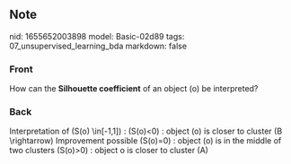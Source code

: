 ## Note
nid: 1655652003898
model: Basic-02d89
tags: 07_unsupervised_learning_bda
markdown: false

### Front
How can the <b>Silhouette coefficient</b> of an object \(o\) be interpreted?

### Back
Interpretation of \(S(o) \in[-1,1]\) :
\(S(o)<0\) : object \(o\) is closer to cluster \(B \rightarrow\) Improvement possible
\(S(o)=0\) : object \(o\) is in the middle of two clusters
\(S(o)>0\) : object o is closer to cluster \(A\)
